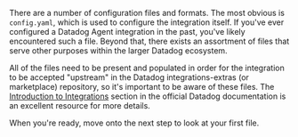 There are a number of configuration files and formats. The most obvious is `config.yaml`, which is used to configure the integration itself. If you've ever configured a Datadog Agent integration in the past, you've likely encountered such a file. Beyond that, there exists an assortment of files that serve other purposes within the larger Datadog ecosystem.

All of the files need to be present and populated in order for the integration to be accepted "upstream" in the Datadog integrations-extras (or marketplace) repository, so it's important to be aware of these files. The [Introduction to Integrations](https://docs.datadoghq.com/getting_started/integrations/) section in the official Datadog documentation is an excellent resource for more details.

When you're ready, move onto the next step to look at your first file.